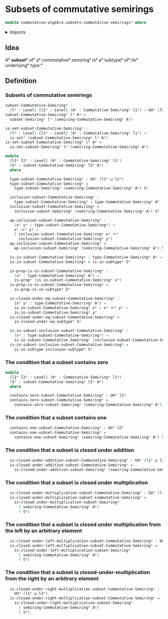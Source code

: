 # Subsets of commutative semirings

```agda
module commutative-algebra.subsets-commutative-semiringsᵉ where
```

<details><summary>Imports</summary>

```agda
open import commutative-algebra.commutative-semiringsᵉ

open import foundation.identity-typesᵉ
open import foundation.propositionsᵉ
open import foundation.setsᵉ
open import foundation.subtypesᵉ
open import foundation.universe-levelsᵉ

open import ring-theory.subsets-semiringsᵉ
```

</details>

## Idea

Aᵉ **subset**ᵉ ofᵉ aᵉ commutativeᵉ semiringᵉ isᵉ aᵉ subtypeᵉ ofᵉ itsᵉ underlyingᵉ type.ᵉ

## Definition

### Subsets of commutative semirings

```agda
subset-Commutative-Semiringᵉ :
  (lᵉ : Level) {l1ᵉ : Level} (Aᵉ : Commutative-Semiringᵉ l1ᵉ) → UUᵉ (lsuc lᵉ ⊔ l1ᵉ)
subset-Commutative-Semiringᵉ lᵉ Aᵉ =
  subset-Semiringᵉ lᵉ (semiring-Commutative-Semiringᵉ Aᵉ)

is-set-subset-Commutative-Semiringᵉ :
  (lᵉ : Level) {l1ᵉ : Level} (Aᵉ : Commutative-Semiringᵉ l1ᵉ) →
  is-setᵉ (subset-Commutative-Semiringᵉ lᵉ Aᵉ)
is-set-subset-Commutative-Semiringᵉ lᵉ Aᵉ =
  is-set-subset-Semiringᵉ lᵉ (semiring-Commutative-Semiringᵉ Aᵉ)

module _
  {l1ᵉ l2ᵉ : Level} (Aᵉ : Commutative-Semiringᵉ l1ᵉ)
  (Sᵉ : subset-Commutative-Semiringᵉ l2ᵉ Aᵉ)
  where

  type-subset-Commutative-Semiringᵉ : UUᵉ (l1ᵉ ⊔ l2ᵉ)
  type-subset-Commutative-Semiringᵉ =
    type-subset-Semiringᵉ (semiring-Commutative-Semiringᵉ Aᵉ) Sᵉ

  inclusion-subset-Commutative-Semiringᵉ :
    type-subset-Commutative-Semiringᵉ → type-Commutative-Semiringᵉ Aᵉ
  inclusion-subset-Commutative-Semiringᵉ =
    inclusion-subset-Semiringᵉ (semiring-Commutative-Semiringᵉ Aᵉ) Sᵉ

  ap-inclusion-subset-Commutative-Semiringᵉ :
    (xᵉ yᵉ : type-subset-Commutative-Semiringᵉ) →
    xᵉ ＝ᵉ yᵉ →
    ( inclusion-subset-Commutative-Semiringᵉ xᵉ ＝ᵉ
      inclusion-subset-Commutative-Semiringᵉ yᵉ)
  ap-inclusion-subset-Commutative-Semiringᵉ =
    ap-inclusion-subset-Semiringᵉ (semiring-Commutative-Semiringᵉ Aᵉ) Sᵉ

  is-in-subset-Commutative-Semiringᵉ : type-Commutative-Semiringᵉ Aᵉ → UUᵉ l2ᵉ
  is-in-subset-Commutative-Semiringᵉ = is-in-subtypeᵉ Sᵉ

  is-prop-is-in-subset-Commutative-Semiringᵉ :
    (xᵉ : type-Commutative-Semiringᵉ Aᵉ) →
    is-propᵉ (is-in-subset-Commutative-Semiringᵉ xᵉ)
  is-prop-is-in-subset-Commutative-Semiringᵉ =
    is-prop-is-in-subtypeᵉ Sᵉ

  is-closed-under-eq-subset-Commutative-Semiringᵉ :
    {xᵉ yᵉ : type-Commutative-Semiringᵉ Aᵉ} →
    is-in-subset-Commutative-Semiringᵉ xᵉ → xᵉ ＝ᵉ yᵉ →
    is-in-subset-Commutative-Semiringᵉ yᵉ
  is-closed-under-eq-subset-Commutative-Semiringᵉ =
    is-closed-under-eq-subtypeᵉ Sᵉ

  is-in-subset-inclusion-subset-Commutative-Semiringᵉ :
    (xᵉ : type-subset-Commutative-Semiringᵉ) →
    is-in-subset-Commutative-Semiringᵉ (inclusion-subset-Commutative-Semiringᵉ xᵉ)
  is-in-subset-inclusion-subset-Commutative-Semiringᵉ =
    is-in-subtype-inclusion-subtypeᵉ Sᵉ
```

### The condition that a subset contains zero

```agda
module _
  {l1ᵉ l2ᵉ : Level} (Aᵉ : Commutative-Semiringᵉ l1ᵉ)
  (Sᵉ : subset-Commutative-Semiringᵉ l2ᵉ Aᵉ)
  where

  contains-zero-subset-Commutative-Semiringᵉ : UUᵉ l2ᵉ
  contains-zero-subset-Commutative-Semiringᵉ =
    contains-zero-subset-Semiringᵉ (semiring-Commutative-Semiringᵉ Aᵉ) Sᵉ
```

### The condition that a subset contains one

```agda
  contains-one-subset-Commutative-Semiringᵉ : UUᵉ l2ᵉ
  contains-one-subset-Commutative-Semiringᵉ =
    contains-one-subset-Semiringᵉ (semiring-Commutative-Semiringᵉ Aᵉ) Sᵉ
```

### The condition that a subset is closed under addition

```agda
  is-closed-under-addition-subset-Commutative-Semiringᵉ : UUᵉ (l1ᵉ ⊔ l2ᵉ)
  is-closed-under-addition-subset-Commutative-Semiringᵉ =
    is-closed-under-addition-subset-Semiringᵉ (semiring-Commutative-Semiringᵉ Aᵉ) Sᵉ
```

### The condition that a subset is closed under multiplication

```agda
  is-closed-under-multiplication-subset-Commutative-Semiringᵉ : UUᵉ (l1ᵉ ⊔ l2ᵉ)
  is-closed-under-multiplication-subset-Commutative-Semiringᵉ =
    is-closed-under-multiplication-subset-Semiringᵉ
      ( semiring-Commutative-Semiringᵉ Aᵉ)
      ( Sᵉ)
```

### The condition that a subset is closed under multiplication from the left by an arbitrary element

```agda
  is-closed-under-left-multiplication-subset-Commutative-Semiringᵉ : UUᵉ (l1ᵉ ⊔ l2ᵉ)
  is-closed-under-left-multiplication-subset-Commutative-Semiringᵉ =
    is-closed-under-left-multiplication-subset-Semiringᵉ
      ( semiring-Commutative-Semiringᵉ Aᵉ)
      ( Sᵉ)
```

### The condition that a subset is closed-under-multiplication from the right by an arbitrary element

```agda
  is-closed-under-right-multiplication-subset-Commutative-Semiringᵉ :
    UUᵉ (l1ᵉ ⊔ l2ᵉ)
  is-closed-under-right-multiplication-subset-Commutative-Semiringᵉ =
    is-closed-under-right-multiplication-subset-Semiringᵉ
      ( semiring-Commutative-Semiringᵉ Aᵉ)
      ( Sᵉ)
```